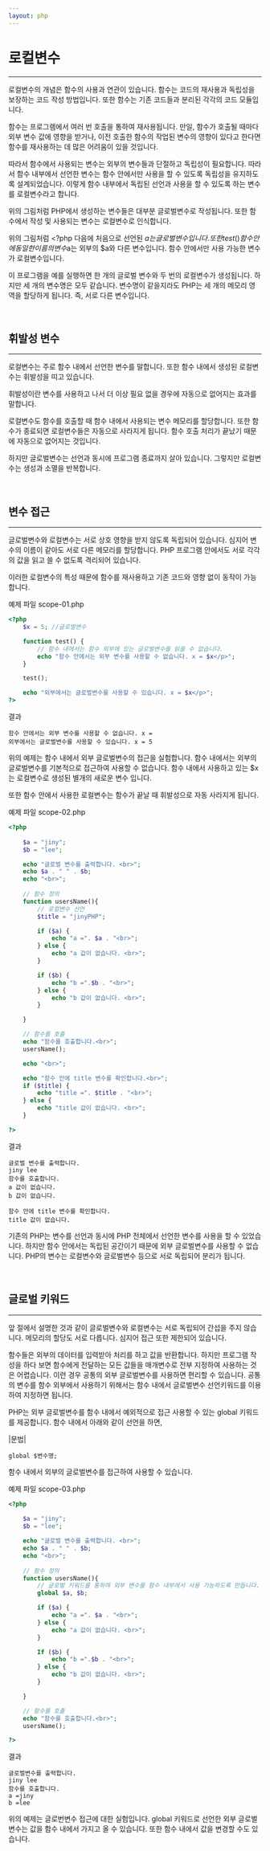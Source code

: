 ```yaml
---
layout: php
---
```


# 로컬변수
---

로컬변수의 개념은 함수의 사용과 연관이 있습니다. 함수는 코드의 재사용과 독립성을 보장하는 코드 작성 방법입니다. 또한 함수는 기존 코드들과 분리된 각각의 코드 모듈입니다.  

함수는 프로그램에서 여러 번 호출을 통하여 재사용됩니다. 만일, 함수가 호출될 때마다 외부 변수 값에 영향을 받거나, 이전 호출한 함수의 작업된 변수의 영향이 있다고 한다면 함수를 재사용하는 데 많은 어려움이 있을 것입니다.  

따라서 함수에서 사용되는 변수는 외부의 변수들과 단절하고 독립성이 필요합니다. 따라서 함수 내부에서 선언한 변수는 함수 안에서만 사용을 할 수 있도록 독립성을 유지하도록 설계되었습니다. 이렇게 함수 내부에서 독립된 선언과 사용을 할 수 있도록 하는 변수를 로컬변수라고 합니다.  

위의 그림처럼 PHP에서 생성하는 변수들은 대부분 글로벌변수로 작성됩니다. 또한 함수에서 작성 및 사용되는 변수는 로컬변수로 인식합니다.  

위의 그림처럼 <?php 다음에 처음으로 선언된 $a는 글로벌변수입니다. 또한 test() 함수 안에 동일한 이름의 변수$a는 외부의 $a와 다른 변수입니다. 함수 안에서만 사용 가능한 변수가 로컬변수입니다.  

이 프로그램을 예를 실행하면 한 개의 글로벌 변수와 두 번의 로컬변수가 생성됩니다. 하지만 세 개의 변수명은 모두 같습니다. 변수명이 같을지라도 PHP는 세 개의 메모리 영역을 할당하게 됩니다. 즉, 서로 다른 변수입니다.  

<br>

## 휘발성 변수
---

로컬변수는 주로 함수 내에서 선언한 변수를 말합니다. 또한 함수 내에서 생성된 로컬변수는 휘발성을 띠고 있습니다.  

휘발성이란 변수를 사용하고 나서 더 이상 필요 없을 경우에 자동으로 없어지는 효과를 말합니다.  

로컬변수도 함수를 호출할 때 함수 내에서 사용되는 변수 메모리를 할당합니다. 또한 함수가 종료되면 로컬변수들은 자동으로 사라지게 됩니다. 함수 호출 처리가 끝났기 때문에 자동으로 없어지는 것입니다.  

하지만 글로벌변수는 선언과 동시에 프로그램 종료까지 살아 있습니다. 그렇지만 로컬변수는 생성과 소멸을 반복합니다.  

<br>

## 변수 접근
---

글로벌변수와 로컬변수는 서로 상호 영향을 받지 않도록 독립되어 있습니다. 심지어 변수의 이름이 같아도 서로 다른 메모리를 할당합니다. PHP 프로그램 안에서도 서로 각각의 값을 읽고 쓸 수 없도록 격리되어 있습니다.  

이러한 로컬변수의 특성 때문에 함수를 재사용하고 기존 코드와 영향 없이 동작이 가능합니다.   

예제 파일 scope-01.php
```php
<?php
	$x = 5; //글로벌변수 

	function test() {
		// 함수 내에서는 함수 외부에 있는 글로벌변수를 읽을 수 없습니다.
		echo "함수 안에서는 외부 변수를 사용할 수 없습니다. x = $x</p>";
	}

	test();

	echo "외부에서는 글로벌변수를 사용할 수 있습니다. x = $x</p>";
?> 
```

결과
```
함수 안에서는 외부 변수를 사용할 수 없습니다. x =
외부에서는 글로벌변수를 사용할 수 있습니다. x = 5
```

위의 예제는 함수 내에서 외부 글로벌변수의 접근을 실험합니다. 함수 내에서는 외부의 글로벌변수를 기본적으로 접근하여 사용할 수 없습니다. 함수 내에서 사용하고 있는 $x는 로컬변수로 생성된 별개의 새로운 변수 입니다.  

또한 함수 안에서 사용한 로컬변수는 함수가 끝날 때 휘발성으로 자동 사라지게 됩니다.  

예제 파일  scope-02.php
```php
<?php
	
	$a = "jiny";
	$b = "lee";

	echo "글로벌 변수를 출력합니다. <br>";
	echo $a . " " . $b;
	echo "<br>";
	
	// 함수 정의
	function usersName(){
		// 로컬변수 선언
		$title = "jinyPHP";

		if ($a) {
			echo "a =". $a . "<br>";			
		} else {
			echo "a 값이 없습니다. <br>";
		}

		if ($b) {
			echo "b =".$b . "<br>";
		} else {			
			echo "b 값이 없습니다. <br>";
		}

	}

	// 함수를 호출
	echo "함수를 호출합니다.<br>";
	usersName();

	echo "<br>";

	echo "함수 안에 title 변수를 확인합니다.<br>";
	if ($title) {
		echo "title =". $title . "<br>";			
	} else {
		echo "title 값이 없습니다. <br>";
	}

?>
```

결과
```
글로벌 변수를 출력합니다.
jiny lee
함수를 호출합니다.
a 값이 없습니다.
b 값이 없습니다.

함수 안에 title 변수를 확인합니다.
title 값이 없습니다. 
```

기존의 PHP는 변수를 선언과 동시에 PHP 전체에서 선언한 변수를 사용을 할 수 있었습니다. 하지만 함수 안에서는 독립된 공간이기 때문에 외부 글로벌변수를 사용할 수 없습니다. PHP의 변수는 로컬변수와 글로벌변수 등으로 서로 독립되어 분리가 됩니다.  

<br>

## 글로벌 키워드
---

앞 절에서 설명한 것과 같이 글로벌변수와 로컬변수는 서로 독립되어 간섭을 주지 않습니다. 메모리의 할당도 서로 다릅니다. 심지어 접근 또한 제한되어 있습니다.  

함수들은 외부의 데이터를 입력받아 처리를 하고 값을 반환합니다. 하지만 프로그램 작성을 하다 보면 함수에게 전달하는 모든 값들을 매개변수로 전부 지정하여 사용하는 것은 어렵습니다. 이런 경우 공통의 외부 글로벌변수를 사용하면 편리할 수 있습니다. 공통의 변수를 함수 외부에서 사용하기 위해서는 함수 내에서 글로벌변수 선언키워드를 이용하여 지정하면 됩니다.  


PHP는 외부 글로벌변수를 함수 내에서 예외적으로 접근 사용할 수 있는 global 키워드를 제공합니다. 함수 내에서 아래와 같이 선언을 하면,  

|문법|
```
global $변수명;
```

함수 내에서 외부의 글로벌변수를 접근하여 사용할 수 있습니다.  

예제 파일 scope-03.php
```php
<?php
	
	$a = "jiny";
	$b = "lee";

	echo "글로벌 변수를 출력합니다. <br>";
	echo $a . " " . $b;
	echo "<br>";
	
	// 함수 정의
	function usersName(){
		// 글로벌 키워드를 통하여 외부 변수를 함수 내부에서 사용 가능하도록 만듭니다.
		global $a, $b;

		if ($a) {
			echo "a =". $a . "<br>";			
		} else {
			echo "a 값이 없습니다. <br>";
		}

		If ($b) {
			echo "b =".$b . "<br>";
		} else {			
			echo "b 값이 없습니다. <br>";
		}

	}

	// 함수를 호출
	echo "함수를 호출합니다.<br>";
	usersName();

?>
```

결과
```
글로벌변수를 출력합니다.
jiny lee
함수를 호출합니다.
a =jiny
b =lee
```

위의 예제는 글로번변수 접근에 대한 실험입니다. global 키워드로 선언한 외부 글로벌변수는 값을 함수 내에서 가지고 올 수 있습니다. 또한 함수 내에서 값을 변경할 수도 있습니다.  

<br><br>